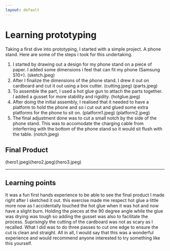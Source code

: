 ```yaml
---
layout: default
---
```


# Learning prototyping
Taking a first dive into prototyping, I started with a simple project. A phone stand. Here are some of the steps i took for this undertaking.

1. I started by drawing out a design for my phone stand on a piece of paper. I added some dimensions i feel that can fit my phone (Samsung S10+).
(sketch.jpeg)
2. After I finalize the dimensions of the phone stand. I drew it out on cardboard and cut it out using a box cutter.
(cutting.jpeg)
(parts.jpeg)
3. To assemble the part, I used a hot glue gun to attach the parts together. I added a gusset for more stability and rigidity.
(hotglue.jpeg)
4. After doing the initial assembly, I realised that it needed to have a platform to hold the phone and so i cut out and glued some extra platforms for the phone to sit on.
(platform1.jpeg) (platform2.jpeg)
5. The final adjustment done was to cut a small notch by the side of the phone stand. This was to accomodate the charging cable from interferring with the bottom of the phone stand so it would sit flush with the table.
(notch.jpeg)


## Final Product
(hero1.jpeg)(hero2.jpeg)(hero3.jpeg)

* * *

## Learning points
It was a fun first hands experience to be able to see the final product I made right after I sketched it out. this exercise made me respect hot glue a little more now as I accidentally touched the hot glue when it was hot and now have a slight burn. Holding the pieces at the 90 degree angle while the glue was drying was tough so adding the gusset was also to facilitate the process. Suprisingly the cutting of the cardboard was not as scary as I recalled. What I did was to do three passes to cut one edge to ensure the cut is clean and straight. All in all, I would say that this was a wonderful experience and would recommend anyone interested to try something like this yourself.
